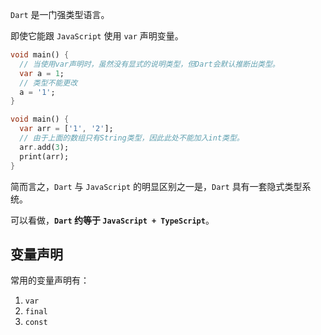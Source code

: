 `Dart` 是一门强类型语言。

即使它能跟 `JavaScript` 使用 `var` 声明变量。

```dart
void main() {
  // 当使用var声明时，虽然没有显式的说明类型，但Dart会默认推断出类型。
  var a = 1;
  // 类型不能更改
  a = '1';
}
```

```dart
void main() {
  var arr = ['1', '2'];
  // 由于上面的数组只有String类型，因此此处不能加入int类型。
  arr.add(3);
  print(arr);
}
```

简而言之，`Dart` 与 `JavaScript` 的明显区别之一是，`Dart` 具有一套隐式类型系统。

可以看做，**`Dart` 约等于 `JavaScript + TypeScript`**。

## 变量声明

常用的变量声明有：

1. `var`
2. `final`
3. `const`


